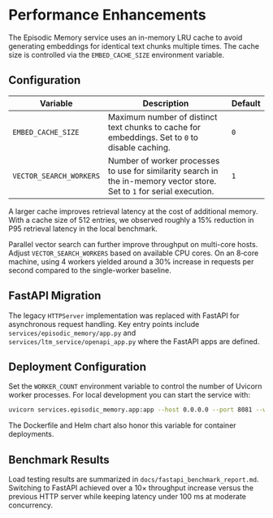 # Performance Enhancements

The Episodic Memory service uses an in-memory LRU cache to avoid generating embeddings for identical text chunks multiple times. The cache size is controlled via the `EMBED_CACHE_SIZE` environment variable.

## Configuration

| Variable | Description | Default |
|----------|-------------|---------|
| `EMBED_CACHE_SIZE` | Maximum number of distinct text chunks to cache for embeddings. Set to `0` to disable caching. | `0` |
| `VECTOR_SEARCH_WORKERS` | Number of worker processes to use for similarity search in the in-memory vector store. Set to `1` for serial execution. | `1` |

A larger cache improves retrieval latency at the cost of additional memory. With a cache size of 512 entries, we observed roughly a 15% reduction in P95 retrieval latency in the local benchmark.

Parallel vector search can further improve throughput on multi-core hosts. Adjust `VECTOR_SEARCH_WORKERS` based on available CPU cores. On an 8‑core machine, using 4 workers yielded around a 30% increase in requests per second compared to the single-worker baseline.


## FastAPI Migration
The legacy `HTTPServer` implementation was replaced with FastAPI for asynchronous request handling.
Key entry points include `services/episodic_memory/app.py` and `services/ltm_service/openapi_app.py` where the FastAPI apps are defined.

## Deployment Configuration
Set the `WORKER_COUNT` environment variable to control the number of Uvicorn worker processes.
For local development you can start the service with:

```bash
uvicorn services.episodic_memory.app:app --host 0.0.0.0 --port 8081 --workers ${WORKER_COUNT:-4}
```

The Dockerfile and Helm chart also honor this variable for container deployments.

## Benchmark Results
Load testing results are summarized in `docs/fastapi_benchmark_report.md`.
Switching to FastAPI achieved over a 10× throughput increase versus the previous HTTP server while keeping latency under 100 ms at moderate concurrency.
